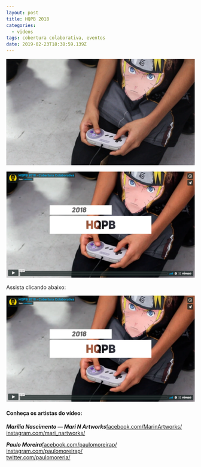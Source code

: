 ```yaml
---
layout: post
title: HQPB 2018
categories:
  - videos
tags: cobertura colaborativa, eventos
date: 2019-02-23T18:38:59.139Z
---
```

![](/images/uploads/1_mwlirwdfqm_t3wzmlg9xla.png)

![](/images/uploads/chrome_bj5bmcdxst.png)

Assista clicando abaixo:

[![](/images/uploads/chrome_bj5bmcdxst.png)](https://vimeo.com/319218306)



#### Conheça os artistas do vídeo:

***Marília Nascimento — Mari N Artworks***[facebook.com/MarinArtworks/](https://www.facebook.com/MarinArtworks/)\
[instagram.com/mari_nartworks/](https://www.instagram.com/mari_nartworks/)

***Paulo Moreira***[facebook.com/paulomoreirap/](https://www.facebook.com/paulomoreirap/)\
[instagram.com/paulomoreirap/](https://www.instagram.com/paulomoreirap/)\
[twitter.com/paulomoreria/](http://twitter.com/paulomoreria/)